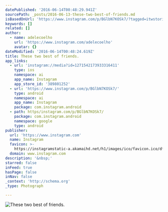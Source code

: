 ```yaml
---
datePublished: '2016-06-14T00:48:29.941Z'
sourcePath: _posts/2016-06-13-these-two-best-of-friends.md
isBasedOnUrl: 'https://www.instagram.com/p/BGlbN7KOSk7/?tagged=itwstories'
keywords: []
related: []
author:
  - name: adelecoelho
    url: 'https://www.instagram.com/adelecoelho'
    avatar: {}
dateModified: '2016-06-14T00:48:24.619Z'
title: These two best of friends.
app_links:
  - url: 'instagram://media?id=1271542173933316411'
    type: ios
    namespace: ai
    app_name: Instagram
    app_store_id: '389801252'
  - url: 'https://www.instagram.com/p/BGlbN7KOSk7/'
    type: android
    namespace: ai
    app_name: Instagram
    package: com.instagram.android
  - path: https/instagram.com/p/BGlbN7KOSk7/
    package: com.instagram.android
    namespace: google
    type: android
publisher:
  url: 'https://www.instagram.com'
  name: Instagram
  favicon: >-
    https://instagramstatic-a.akamaihd.net/h1/images/ico/favicon.ico/dfa85bb1fd63.ico
  domain: www.instagram.com
description: '&nbsp;'
starred: false
inFeed: true
hasPage: false
inNav: false
_context: 'http://schema.org'
_type: Photograph

---
```

![These two best of friends.](https://s3-us-west-2.amazonaws.com/the-grid-img/p/cd60b315d62f3631d0c530484dfac29097cdb2a8.jpg)

&nbsp;